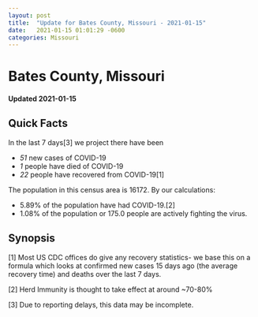 ```yaml
---
layout: post
title:  "Update for Bates County, Missouri - 2021-01-15"
date:   2021-01-15 01:01:29 -0600
categories: Missouri
---
```


# Bates County, Missouri
#### Updated 2021-01-15

## Quick Facts

In the last 7 days[3] we project there have been
- *51* new cases of COVID-19
- *1* people have died of COVID-19
- *22* people have recovered from COVID-19[1]

The population in this census area is 16172. By our calculations:
- 5.89% of the population have had COVID-19.[2]
- 1.08% of the population or 175.0 people are actively fighting the virus.

## Synopsis




[1] Most US CDC offices do give any recovery statistics- we base this on a formula which looks at confirmed new cases
15 days ago (the average recovery time) and deaths over the last 7 days.

[2] Herd Immunity is thought to take effect at around ~70-80%

[3] Due to reporting delays, this data may be incomplete.
 
    